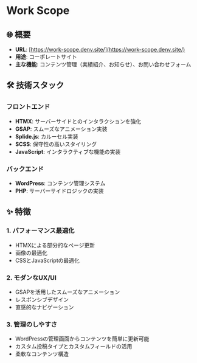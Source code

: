 # Work Scope

## 🌐 概要

- **URL**: [https://work-scope.denv.site/](https://work-scope.denv.site/)
- **用途**: コーポレートサイト
- **主な機能**: コンテンツ管理（実績紹介、お知らせ）、お問い合わせフォーム

## 🛠 技術スタック

### フロントエンド
- **HTMX**: サーバーサイドとのインタラクションを強化
- **GSAP**: スムーズなアニメーション実装
- **Splide.js**: カルーセル実装
- **SCSS**: 保守性の高いスタイリング
- **JavaScript**: インタラクティブな機能の実装

### バックエンド
- **WordPress**: コンテンツ管理システム
- **PHP**: サーバーサイドロジックの実装

## ✨ 特徴

### 1. パフォーマンス最適化
- HTMXによる部分的なページ更新
- 画像の最適化
- CSSとJavaScriptの最適化

### 2. モダンなUX/UI
- GSAPを活用したスムーズなアニメーション
- レスポンシブデザイン
- 直感的なナビゲーション

### 3. 管理のしやすさ
- WordPressの管理画面からコンテンツを簡単に更新可能
- カスタム投稿タイプとカスタムフィールドの活用
- 柔軟なコンテンツ構造